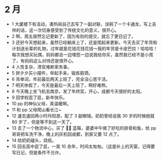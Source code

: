 # 2 月

- 1 大厦楼下有活动，凑热闹自己去写了一副对联，涂鸦了一个卡通龙，写上吉祥的话，这一次切身感受到了传统文化的意义，很开心。
- 2 啊，周五居然忘记更新了，因为有别的提交，就忘了更日记了。
- 3 还好今天想起来，虽然已经躺床上了，还是爬起来更新。今天去买了年货和计划送长辈的礼物，过年就是花钱花钱花钱～我的年货是卡皮巴拉！哈哈哈！每次我想买玩偶，妈妈都会一边埋怨一边说我给你买，虽然我已经不是小孩了，有妈妈这么对待还是很开心。
- 4 人性复杂，清官难断家务事。
- 5 拼夕夕买小摆件，举起手来，锻炼肩颈。
- 6 背单词，年前最后两天上班了，完全没心思干活。
- 7 明天休假了，今天是最后一天上班了，啊好难熬。
- 8 今天晚上坐飞机去南京，发了年终奖，开心，成都今天很好的太阳。
- 9 回学校逛了逛，新年快乐。
- 10 pp 的神仙父母，真温暖啊。
- 11 和 pp 父母爬山看长江~
- 12 速去速回两小时丹阳游，配了 3 副眼镜。奶奶曾经说我 30 岁的时候她就 80 岁了，但是等不到这一天了。
- 13 去了一个物流中心，买了 🍒🥝 蓝莓，婆婆中午做了好吃的排骨和鱼，给 pp 哥哥把车洗干净，晚上的灰机回成都，到家又要 12 点了。
- 14 给奶奶磕头，烧纸。
- 15 回去高中逛了逛，一晃 10 余年，时间太匆匆。（这是补上的天窗，记得要写日记，但是条件不允许。
